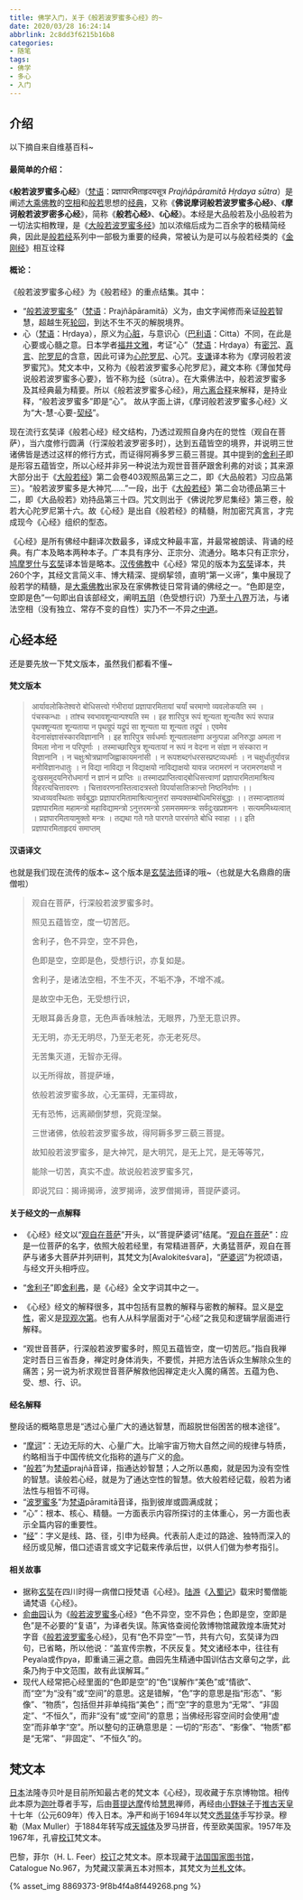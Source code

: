 ```yaml
---
title: 佛学入门，关于《般若波罗蜜多心经》的~
date: 2020/03/28 16:24:14
abbrlink: 2c8dd3f6215b16b8
categories:
- 随笔
tags:
- 佛学
- 多心
- 入门
---
```

## 介绍
以下摘自来自维基百科~

#### 最简单的介绍：
《**般若波罗蜜多心经**》（[梵语](https://zh.wikipedia.org/wiki/%E6%A2%B5%E8%AA%9E "梵语")：प्रज्ञापारमिताहृदयसूत्र *Prajñāpāramitā Hṛdaya sūtra*）是阐述[大乘佛教](https://zh.wikipedia.org/wiki/%E5%A4%A7%E4%B9%98%E4%BD%9B%E6%95%99 "大乘佛教")的[空相](https://zh.wikipedia.org/wiki/%E7%A9%BA%E6%80%A7 "空性")和[般若](https://zh.wikipedia.org/wiki/%E8%88%AC%E8%8B%A5 "般若")思想的[经典](https://zh.wikipedia.org/wiki/%E5%A5%91%E7%B6%93 "契经")，又称《**佛说摩诃般若波罗蜜多心经**》、《**摩诃般若波罗密多心经**》，简称《**般若心经**》、《**心经**》。本经是大品般若及小品般若为一切法实相教理，是《[大般若波罗蜜多经](https://zh.wikipedia.org/wiki/%E5%A4%A7%E8%88%AC%E8%8B%A5%E6%B3%A2%E7%BD%97%E8%9C%9C%E5%A4%9A%E7%BB%8F "大般若波罗蜜多经")》加以浓缩后成为二百余字的极精简经典，因此是[般若经](https://zh.wikipedia.org/wiki/%E8%88%AC%E8%8B%A5%E7%BB%8F "般若经")系列中一部极为重要的经典，常被认为是可以与般若经类的《[金刚经](https://zh.wikipedia.org/wiki/%E9%87%91%E5%89%9B%E7%B6%93 "金刚经")》相互诠释

#### 概论：
《般若波罗蜜多心经》为《般若经》的重点结集。其中：

*   “[般若波罗蜜多](https://zh.wikipedia.org/wiki/%E8%88%AC%E8%8B%A5%E6%B3%A2%E7%BE%85%E8%9C%9C%E5%A4%9A "般若波罗蜜多")”（[梵语](https://zh.wikipedia.org/wiki/%E6%A2%B5%E8%AA%9E "梵语")：Prajñāpāramitā）义为，由文字闻修而亲证[般若](https://zh.wikipedia.org/wiki/%E8%88%AC%E8%8B%A5 "般若")智慧，超越生死[轮回](https://zh.wikipedia.org/wiki/%E8%BC%AA%E8%BF%B4 "轮回")，到达不生不灭的解脱境界。
*   心（[梵语](https://zh.wikipedia.org/wiki/%E6%A2%B5%E8%AA%9E "梵语")：Hṛdaya），原义为[心脏](https://zh.wikipedia.org/wiki/%E5%BF%83%E8%87%9F "心脏")，与意识心（[巴利语](https://zh.wikipedia.org/wiki/%E5%B7%B4%E5%88%A9%E8%AF%AD "巴利语")：Citta）不同，在此是心要或心髓之意。日本学者[福井文雅](https://zh.wikipedia.org/w/index.php?title=%E7%A6%8F%E4%BA%95%E6%96%87%E9%9B%85&action=edit&redlink=1 "福井文雅（页面不存在）")，考证“心”（[梵语](https://zh.wikipedia.org/wiki/%E6%A2%B5%E8%AA%9E "梵语")：Hṛdaya）有[密咒](https://zh.wikipedia.org/w/index.php?title=%E5%AF%86%E5%92%92&action=edit&redlink=1 "密咒（页面不存在）")、[真言](https://zh.wikipedia.org/wiki/%E7%9C%9F%E8%A8%80 "真言")、[陀罗尼](https://zh.wikipedia.org/wiki/%E9%99%80%E7%BD%97%E5%B0%BC "陀罗尼")的含意，因此可译为[心陀罗尼](https://zh.wikipedia.org/w/index.php?title=%E5%BF%83%E9%99%80%E7%BE%85%E5%B0%BC&action=edit&redlink=1 "心陀罗尼（页面不存在）")、心咒。[支谦](https://zh.wikipedia.org/wiki/%E6%94%AF%E8%B0%A6 "支谦")译本称为《摩诃般若波罗蜜咒》。梵文本中，又称为《般若波罗蜜多心陀罗尼》，藏文本称《薄伽梵母说般若波罗蜜多心要》，皆不称为[经](https://zh.wikipedia.org/wiki/%E5%A5%91%E7%B6%93 "契经")（sūtra）。在大乘佛法中，般若波罗蜜多及其经典最为精要。所以《般若波罗蜜多心经》，用[六离合释](https://zh.wikisource.org/wiki/%E4%BD%9B%E5%AD%B8%E5%A4%A7%E8%BE%AD%E5%85%B8/%E5%85%AD%E9%9B%A2%E5%90%88%E9%87%8B "s:佛学大辞典/六离合释")来解释，是持业释，“般若波罗蜜多”即是“心”。
故从字面上讲，《摩诃般若波罗蜜多心经》义为“大-慧-心要-[契经](https://zh.wikipedia.org/wiki/%E5%A5%91%E7%B6%93 "契经")”。

现在流行玄奘译《般若心经》经文结构，乃透过观照自身内在的觉性（观自在菩萨），当六度修行圆满（行深般若波罗密多时），达到五蕴皆空的境界，并说明三世诸佛皆是透过这样的修行方式，而证得阿褥多罗三藐三菩提。其中提到的[舍利子](https://zh.wikipedia.org/wiki/%E8%88%8D%E5%88%A9%E5%AD%90 "舍利子")即是形容五蕴皆空，所以心经并非另一种说法为观世音菩萨跟舍利弗的对谈；其来源大部分出于《[大般若经](https://zh.wikipedia.org/wiki/%E5%A4%A7%E8%88%AC%E8%8B%A5%E7%BB%8F "大般若经")》第二会卷403观照品第三之二，即《大品般若》习应品第三）。“般若波罗蜜多是大神咒……”一段，出于《[大般若经](https://zh.wikipedia.org/wiki/%E5%A4%A7%E8%88%AC%E8%8B%A5%E7%BB%8F "大般若经")》第二会功德品第三十二，即《大品般若》劝持品第三十四。咒文则出于《佛说陀罗尼集经》第三卷，般若大心陀罗尼第十六。故《心经》是出自《般若经》的精髓，附加密咒真言，才完成现今《心经》组织的型态。

《心经》是所有佛经中翻译次数最多，译成文种最丰富，并最常被朗读、背诵的经典。有广本及略本两种本子。广本具有序分、正宗分、流通分。略本只有正宗分，[鸠摩罗什](https://zh.wikipedia.org/wiki/%E9%B3%A9%E6%91%A9%E7%BE%85%E4%BB%80 "鸠摩罗什")与[玄奘](https://zh.wikipedia.org/wiki/%E7%8E%84%E5%A5%98 "玄奘")译本皆是略本。[汉传佛教](https://zh.wikipedia.org/wiki/%E6%BC%A2%E5%82%B3%E4%BD%9B%E6%95%99 "汉传佛教")中《心经》常见的版本为[玄奘](https://zh.wikipedia.org/wiki/%E7%8E%84%E5%A5%98 "玄奘")译本，共260个字，其经文言简义丰、博大精深、提纲挈领，直明“第一义谛”，集中展现了般若学的精髓，是[大乘佛教](https://zh.wikipedia.org/wiki/%E5%A4%A7%E4%B9%98%E4%BD%9B%E6%95%99 "大乘佛教")出家及在家佛教徒日常背诵的佛经之一。“色即是空，空即是色”一句即出自该部经文，阐明[五阴](https://zh.wikipedia.org/wiki/%E4%BA%94%E9%99%B0 "五阴")（色受想行识）乃至[十八界](https://zh.wikipedia.org/wiki/%E5%8D%81%E5%85%AB%E7%95%8C "十八界")万法，与诸法空相（没有独立、常存不变的自性）实乃不一不异之[中道](https://zh.wikipedia.org/wiki/%E4%B8%AD%E9%81%93 "中道")。


## 心经本经
还是要先放一下梵文版本，虽然我们都看不懂~

#### 梵文版本
>आर्यावलोकितेश्वरो बोधिसत्त्वो गंभीरायां प्रज्ञापारमितायां चर्यां चरमाणो व्यवलोकयति स्म । पंचस्कन्धाः । तांश्च स्वभावशून्यान्पश्यति स्म । इह शारिपुत्र रूपं शून्यता शून्यतैव रूपं रूपान्न पृथक्शून्यता शून्यताया न पृथग्रूपं यद्रूपं सा शून्यता या शून्यता तद्रूपं । एवमेव वेदनासंज्ञासंस्कारविज्ञानानि । इह शारिपुत्र सर्वधर्माः शून्यतालक्षणा अनुत्पन्ना अनिरुद्धा अमला न विमला नोना न परिपूर्णाः । तस्माच्छारिपुत्र शून्यतायां न रूपं न वेदना न संज्ञा न संस्कारा न विज्ञानानि । न चक्षुःश्रोत्रघ्राणजिह्वाकायमनांसी । न रूपशब्दगंधरसस्प्रष्टव्यधर्माः । न चक्षुर्धातुर्यावन्न मनोविज्ञानधातुः । न विद्या नाविद्या न विद्याक्षयो नाविद्याक्षयो यावन्न जरामरणं न जरामरणक्षयो न दुःखसमुदयनिरोधमार्गा न ज्ञानं न प्राप्तिः ॥ तस्मादप्राप्तित्वाद्बोधिसत्त्वाणां प्रज्ञापारमितामाश्रित्य विहरत्यचित्तावरणः । चित्तावरणनास्तित्वादत्रस्तो विपर्यासातिक्रान्तो निष्ठनिर्वाणः ।। त्र्यध्वव्यवस्थिताः सर्वबुद्धाः प्रज्ञापारमितामाश्रित्यानुत्तरां सम्यक्सम्बोधिमभिसंबुद्धाः ।। तस्माज्ज्ञातव्यं प्रज्ञापारमिता महामन्त्रो महाविद्यामन्त्रो ऽनुत्तरमन्त्रो ऽसमसममन्त्रः सर्वदुःखप्रशमनः । सत्यममिथ्यत्वात् । प्रज्ञपारमितायामुक्तो मन्त्रः । तद्यथा गते गते पारगते पारसंगते बोधि स्वाहा ।। इति प्रज्ञापारमिताहृदयं समाप्तम्


#### 汉语译文
也就是我们现在流传的版本~
这个版本是[玄奘法师](https://zh.wikipedia.org/wiki/%E7%8E%84%E5%A5%98 "玄奘")译的哦~（也就是大名鼎鼎的唐僧啦）

>观自在菩萨，行深般若波罗蜜多时。
>
>照见五蕴皆空，度一切苦厄。
>
>舍利子，色不异空，空不异色，
>
>色即是空，空即是色，受想行识，亦复如是。
>
>舍利子，是诸法空相，不生不灭，不垢不净，不增不减。
>
>是故空中无色，无受想行识，
>
>无眼耳鼻舌身意，无色声香味触法，无眼界，乃至无意识界。
>
>无无明，亦无无明尽，乃至无老死，亦无老死尽。
>
>无苦集灭道，无智亦无得。
>
>以无所得故，菩提萨埵，
>
>依般若波罗蜜多故，心无罣碍，无罣碍故，
>
>无有恐怖，远离顚倒梦想，究竟涅槃。
>
>三世诸佛，依般若波罗蜜多故，得阿耨多罗三藐三菩提。
>
>故知般若波罗蜜多，是大神咒，是大明咒，是无上咒，是无等等咒，
>
>能除一切苦，真实不虚。故说般若波罗蜜多咒，
>
>即说咒曰：揭谛揭谛，波罗揭谛，波罗僧揭谛，菩提萨婆诃。

#### 关于经文的一点解释
*   《心经》经文以“[观自在菩萨](https://zh.wikipedia.org/wiki/%E8%A7%80%E4%B8%96%E9%9F%B3%E8%8F%A9%E8%96%A9 "观世音菩萨")”开头，以“菩提萨婆诃”结尾。“[观自在菩萨](https://zh.wikipedia.org/wiki/%E8%A7%80%E8%87%AA%E5%9C%A8%E8%8F%A9%E8%96%A9 "观自在菩萨")”：应是一位菩萨的名字，依照大般若经里，有常精进菩萨，大勇猛菩萨，观自在菩萨与诸多大菩萨并列研判，其梵文为[Avalokiteśvara]，“[萨婆诃](https://zh.wikipedia.org/w/index.php?title=%E8%96%A9%E5%A9%86%E8%A8%B6&action=edit&redlink=1 "萨婆诃（页面不存在）")”为祝颂语，与经文开头相呼应。

*   “[舍利子](https://zh.wikipedia.org/wiki/%E8%88%8D%E5%88%A9%E5%BC%97 "舍利弗")”即[舍利弗](https://zh.wikipedia.org/wiki/%E8%88%8D%E5%88%A9%E5%BC%97 "舍利弗")，是《心经》全文字词其中之一。

*   《心经》经文的解释很多，其中包括有显教的解释与密教的解释。显义是[空性](https://zh.wikipedia.org/wiki/%E7%A9%BA%E6%80%A7 "空性")，密义是[现观次第](https://zh.wikipedia.org/w/index.php?title=%E7%8F%BE%E8%A7%80%E6%AC%A1%E7%AC%AC&action=edit&redlink=1 "现观次第（页面不存在）")。也有人从科学层面对于“心经”之我见和逻辑学层面进行解释。
*   “观世音菩萨，行深般若波罗蜜多时，照见五蕴皆空，度一切苦厄。”指自我禅定时吾日三省吾身，禅定时身体消失，不要慌，并把方法告诉众生解除众生的痛苦；另一说为祈求观世音菩萨解救他因禅定走火入魔的痛苦。五蕴为色、受、想、行、识。


#### 经名解释
整段话的概略意思是“透过心量广大的通达智慧，而超脱世俗困苦的根本途径”。

*   “[摩诃](https://zh.wikipedia.org/w/index.php?title=%E6%91%A9%E8%A8%B6&action=edit&redlink=1 "摩诃（页面不存在）")”：无边无际的大、心量广大。比喻宇宙万物大自然之间的规律与特质，约略相当于中国传统文化指称的[道](https://zh.wikipedia.org/wiki/%E9%81%93)与广义的[命](https://zh.wikipedia.org/wiki/%E5%91%BD)。
*   “[般若](https://zh.wikipedia.org/wiki/%E8%88%AC%E8%8B%A5 "般若")”为[梵语](https://zh.wikipedia.org/wiki/%E6%A2%B5%E8%AA%9E "梵语")prajñā音译，指通达妙智慧；人之所以愚痴，就是因为没有空性的智慧。读般若心经，就是为了通达空性的智慧。依大般若经记载，般若为诸法性与相皆不可得。
*   “[波罗蜜多](https://zh.wikipedia.org/wiki/%E6%B3%A2%E7%BE%85%E8%9C%9C%E5%A4%9A "波罗蜜多")”为[梵语](https://zh.wikipedia.org/wiki/%E6%A2%B5%E8%AA%9E "梵语")pāramitā音译，指到彼岸或圆满成就；
*   “心”：根本、核心、精髓。一方面表示内容所探讨的主体重心，另一方面也表示全篇内容的重要性。
*   “[经](https://zh.wikipedia.org/wiki/%E7%B6%93 "经")”：字义是线、路、径，引申为经典。代表前人走过的路途、独特而深入的经历或见解，借口述语言或文字记载来传承后世，以供人们做为参考指引。


#### 相关故事
*   据称[玄奘](https://zh.wikipedia.org/wiki/%E7%8E%84%E5%A5%98 "玄奘")在四川时得一病僧口授梵语《心经》。[陆游](https://zh.wikipedia.org/wiki/%E9%99%B8%E6%B8%B8 "陆游")《[入蜀记](https://zh.wikipedia.org/wiki/%E5%85%A5%E8%9C%80%E8%A8%98 "入蜀记")》载宋时蜀僧能诵梵语《心经》。
*   [俞曲园](https://zh.wikipedia.org/wiki/%E4%BF%9E%E6%9B%B2%E5%9B%AD "俞曲园")认为《[般若](https://zh.wikipedia.org/wiki/%E8%88%AC%E8%8B%A5 "般若")[波罗蜜多](https://zh.wikipedia.org/wiki/%E6%B3%A2%E7%BD%97%E5%AF%86 "波罗密")心经》“色不异空，空不异色；色即是空，空即是色”是不必要的“复语”，为译者失误。陈寅恪查阅伦敦博物馆藏敦煌本唐梵对字音《[般若](https://zh.wikipedia.org/wiki/%E8%88%AC%E8%8B%A5 "般若")[波罗蜜多](https://zh.wikipedia.org/wiki/%E6%B3%A2%E7%BD%97%E5%AF%86 "波罗密")心经》，见有“色不异空”一节，共有六句，玄奘译为四句，已省略，所以他说：“盖宣传宗教，不厌反复。梵文诸经本中，往往有Peyala或作pya，即重诵三遍之意。曲园先生精通中国训估古文章句之学，此条乃拘于中文范围，故有此误解耳。”
*   现代人经常把心经里面的“色即是空”的“色”误解作“美色”或“情欲”、而“空”为“没有”或“空间”的意思。这是错解，“色”字的意思是指“形态”、“影像”、“物质”，包括但并非单纯指“美色”；而“空”字的意思为“无常”、“非固定”、“不恒久”，而非“没有”或“空间”的意思；当佛经形容空间时会使用“虚空”而非单字“空”。所以整句的正确意思是：一切的“形态”、“影像”、“物质”都是“无常”、“非固定”、“不恒久”的。


## 梵文本
[日本](https://zh.wikipedia.org/wiki/%E6%97%A5%E6%9C%AC "日本")法隆寺贝叶是目前所知最古老的梵文本《心经》，现收藏于东京博物馆。相传此本原为[迦叶](https://zh.wikipedia.org/wiki/%E8%BF%A6%E8%91%89 "迦叶")尊者手写，后由[菩提达摩](https://zh.wikipedia.org/wiki/%E8%8F%A9%E6%8F%90%E9%81%94%E6%91%A9 "菩提达摩")传给[慧思](https://zh.wikipedia.org/wiki/%E6%85%A7%E6%80%9D "慧思")禅师，再经由[小野妹子](https://zh.wikipedia.org/wiki/%E5%B0%8F%E9%87%8E%E5%A6%B9%E5%AD%90 "小野妹子")于[推古天皇](https://zh.wikipedia.org/wiki/%E6%8E%A8%E5%8F%A4%E5%A4%A9%E7%9A%87 "推古天皇")十七年（公元609年）传入日本。净严和尚于1694年以梵文[悉昙体](https://zh.wikipedia.org/wiki/%E6%82%89%E6%9B%87%E9%AB%94 "悉昙体")手写抄录。穆勒（Max Muller）于1884年转写成[天城体](https://zh.wikipedia.org/wiki/%E5%A4%A9%E5%9F%8E%E9%AB%94 "天城体")及罗马拼音，传至欧美国家。1957年及1967年，孔睿[校订](https://zh.wikipedia.org/wiki/%E6%A0%A1%E5%B0%8D "校对")梵文本。

巴黎，菲尔（H. L. Feer）[校订](https://zh.wikipedia.org/wiki/%E6%A0%A1%E5%B0%8D "校对")之梵文本。原本现藏于[法国国家图书馆](https://zh.wikipedia.org/wiki/%E6%B3%95%E5%9C%8B%E5%9C%8B%E5%AE%B6%E5%9C%96%E6%9B%B8%E9%A4%A8 "法国国家图书馆")，Catalogue No.967，为梵藏汉蒙满五本对照本，其梵文为[兰札文](https://zh.wikipedia.org/wiki/%E8%98%AD%E6%9C%AD%E6%96%87 "兰札文")体。

{% asset_img 8869373-9f8b4f4a8f449268.png %}
